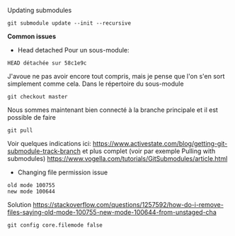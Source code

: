 
Updating submodules

```
git submodule update --init --recursive
```

**Common issues**

* Head detached
Pour un sous-module:
```
HEAD détachée sur 58c1e9c
```
J'avoue ne pas avoir encore tout compris, mais je pense que l'on s'en sort simplement comme cela.
Dans le répertoire du sous-module
```
git checkout master
```
Nous sommes maintenant bien connecté à la branche principale et il est possible de faire
```
git pull
```
Voir quelques indications ici:
https://www.activestate.com/blog/getting-git-submodule-track-branch
et plus complet (voir par exemple Pulling with submodules)
https://www.vogella.com/tutorials/GitSubmodules/article.html



* Changing file permission issue
```
old mode 100755
new mode 100644
```
   Solution 
  https://stackoverflow.com/questions/1257592/how-do-i-remove-files-saying-old-mode-100755-new-mode-100644-from-unstaged-cha 
```  
git config core.filemode false
```

